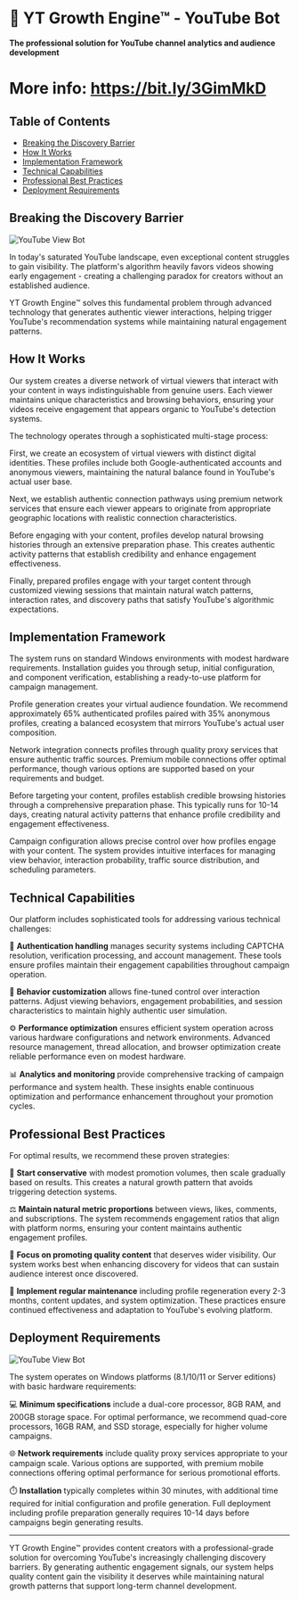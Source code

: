 # 🚀 YT Growth Engine™ - YouTube Bot

**The professional solution for YouTube channel analytics and audience development**

# More info: https://bit.ly/3GimMkD

## Table of Contents
- [Breaking the Discovery Barrier](#breaking-the-discovery-barrier)
- [How It Works](#how-it-works)
- [Implementation Framework](#implementation-framework)
- [Technical Capabilities](#technical-capabilities)
- [Professional Best Practices](#professional-best-practices)
- [Deployment Requirements](#deployment-requirements)


## Breaking the Discovery Barrier

![YouTube View Bot](https://youtube-booster.space/wp-content/uploads/2025/03/warm-up-process-3-youtube-booster.jpg)

In today's saturated YouTube landscape, even exceptional content struggles to gain visibility. The platform's algorithm heavily favors videos showing early engagement - creating a challenging paradox for creators without an established audience.

YT Growth Engine™ solves this fundamental problem through advanced technology that generates authentic viewer interactions, helping trigger YouTube's recommendation systems while maintaining natural engagement patterns.

## How It Works

Our system creates a diverse network of virtual viewers that interact with your content in ways indistinguishable from genuine users. Each viewer maintains unique characteristics and browsing behaviors, ensuring your videos receive engagement that appears organic to YouTube's detection systems.

The technology operates through a sophisticated multi-stage process:

First, we create an ecosystem of virtual viewers with distinct digital identities. These profiles include both Google-authenticated accounts and anonymous viewers, maintaining the natural balance found in YouTube's actual user base.

Next, we establish authentic connection pathways using premium network services that ensure each viewer appears to originate from appropriate geographic locations with realistic connection characteristics.

Before engaging with your content, profiles develop natural browsing histories through an extensive preparation phase. This creates authentic activity patterns that establish credibility and enhance engagement effectiveness.

Finally, prepared profiles engage with your target content through customized viewing sessions that maintain natural watch patterns, interaction rates, and discovery paths that satisfy YouTube's algorithmic expectations.

## Implementation Framework

The system runs on standard Windows environments with modest hardware requirements. Installation guides you through setup, initial configuration, and component verification, establishing a ready-to-use platform for campaign management.

Profile generation creates your virtual audience foundation. We recommend approximately 65% authenticated profiles paired with 35% anonymous profiles, creating a balanced ecosystem that mirrors YouTube's actual user composition.

Network integration connects profiles through quality proxy services that ensure authentic traffic sources. Premium mobile connections offer optimal performance, though various options are supported based on your requirements and budget.

Before targeting your content, profiles establish credible browsing histories through a comprehensive preparation phase. This typically runs for 10-14 days, creating natural activity patterns that enhance profile credibility and engagement effectiveness.

Campaign configuration allows precise control over how profiles engage with your content. The system provides intuitive interfaces for managing view behavior, interaction probability, traffic source distribution, and scheduling parameters.

## Technical Capabilities

Our platform includes sophisticated tools for addressing various technical challenges:

🔐 **Authentication handling** manages security systems including CAPTCHA resolution, verification processing, and account management. These tools ensure profiles maintain their engagement capabilities throughout campaign operation.

🧠 **Behavior customization** allows fine-tuned control over interaction patterns. Adjust viewing behaviors, engagement probabilities, and session characteristics to maintain highly authentic user simulation.

⚙️ **Performance optimization** ensures efficient system operation across various hardware configurations and network environments. Advanced resource management, thread allocation, and browser optimization create reliable performance even on modest hardware.

📊 **Analytics and monitoring** provide comprehensive tracking of campaign performance and system health. These insights enable continuous optimization and performance enhancement throughout your promotion cycles.

## Professional Best Practices

For optimal results, we recommend these proven strategies:

🌱 **Start conservative** with modest promotion volumes, then scale gradually based on results. This creates a natural growth pattern that avoids triggering detection systems.

⚖️ **Maintain natural metric proportions** between views, likes, comments, and subscriptions. The system recommends engagement ratios that align with platform norms, ensuring your content maintains authentic engagement profiles.

🎯 **Focus on promoting quality content** that deserves wider visibility. Our system works best when enhancing discovery for videos that can sustain audience interest once discovered.

🔄 **Implement regular maintenance** including profile regeneration every 2-3 months, content updates, and system optimization. These practices ensure continued effectiveness and adaptation to YouTube's evolving platform.

## Deployment Requirements

![YouTube View Bot](https://youtube-booster.space/wp-content/uploads/2025/02/blog-cover-bg3-scaled.webp)

The system operates on Windows platforms (8.1/10/11 or Server editions) with basic hardware requirements:

💻 **Minimum specifications** include a dual-core processor, 8GB RAM, and 200GB storage space. For optimal performance, we recommend quad-core processors, 16GB RAM, and SSD storage, especially for higher volume campaigns.

🌐 **Network requirements** include quality proxy services appropriate to your campaign scale. Various options are supported, with premium mobile connections offering optimal performance for serious promotional efforts.

⏱️ **Installation** typically completes within 30 minutes, with additional time required for initial configuration and profile generation. Full deployment including profile preparation generally requires 10-14 days before campaigns begin generating results.

---

YT Growth Engine™ provides content creators with a professional-grade solution for overcoming YouTube's increasingly challenging discovery barriers. By generating authentic engagement signals, our system helps quality content gain the visibility it deserves while maintaining natural growth patterns that support long-term channel development.
```
